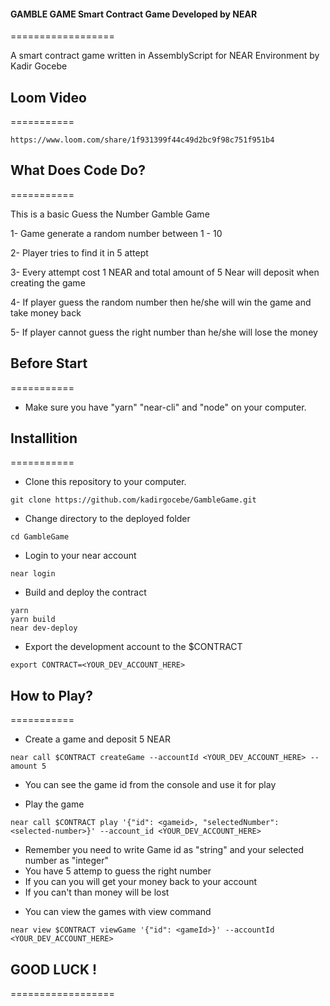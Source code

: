 #### GAMBLE GAME Smart Contract Game Developed by NEAR
==================

A smart contract game written in AssemblyScript for NEAR Environment by Kadir Gocebe

## Loom Video
===========
```
https://www.loom.com/share/1f931399f44c49d2bc9f98c751f951b4
```

## What Does Code Do?
===========

This is a basic Guess the Number Gamble Game
 
1- Game generate a random number between 1 - 10

2- Player tries to find it in 5 attept

3- Every attempt cost 1 NEAR and total amount of 5 Near will deposit when creating the game 

4- If player guess the random number then he/she will win the game and take money back 

5- If player cannot guess the right number than he/she will lose the money

## Before Start
===========
* Make sure you have "yarn"  "near-cli" and "node" on your computer. 

## Installition
===========
* Clone this repository to your computer.
```
git clone https://github.com/kadirgocebe/GambleGame.git
```
* Change directory to the deployed folder
```
cd GambleGame
```
* Login to your near account
```
near login
```
* Build and deploy the contract
```
yarn
yarn build
near dev-deploy
```
* Export the development account to the $CONTRACT
```
export CONTRACT=<YOUR_DEV_ACCOUNT_HERE>
```

## How to Play?
===========
* Create a game and deposit 5 NEAR 
```
near call $CONTRACT createGame --accountId <YOUR_DEV_ACCOUNT_HERE> --amount 5
```
- You can see the game id from the console and use it for play 

* Play the game
```
near call $CONTRACT play '{"id": <gameid>, "selectedNumber": <selected-number>}' --account_id <YOUR_DEV_ACCOUNT_HERE>
```
- Remember you need to write Game id as "string" and your selected number as "integer"
- You have 5 attemp to guess the right number
- If you can you will get your money back to your account
- If you can't than money will be lost
 

* You can view the games with view command
```
near view $CONTRACT viewGame '{"id": <gameId>}' --accountId <YOUR_DEV_ACCOUNT_HERE>
```

## GOOD LUCK !
==================